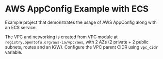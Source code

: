AWS AppConfig Example with ECS
=======================

Example project that demonstrates the usage of AWS AppConfig along with an ECS
service.

The VPC and networking is created from VPC module at
`registry.opentofu.org/aws-ia/vpc/aws`, with 2 AZs (2 private + 2 public
subnets, routes and an IGW). Configure the VPC parent CIDR using `vpc_cidr`
variable.
